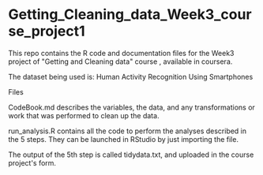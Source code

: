 # Getting_Cleaning_data_Week3_course_project1
This repo contains the R code and documentation files for the Week3 project of "Getting and Cleaning data" course , available in coursera.

The dataset being used is: Human Activity Recognition Using Smartphones

Files



CodeBook.md describes the variables, the data, and any transformations or work that was performed to clean up the data.

run_analysis.R contains all the code to perform the analyses described in the 5 steps. They can be launched in RStudio by just importing the file.

The output of the 5th step is called tidydata.txt, and uploaded in the course project's form.